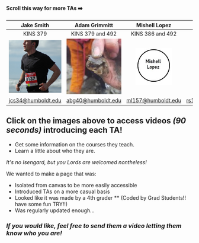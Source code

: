 [1]: profiles/Mishell.jpg
[2]:  https://digitalcommons.humboldt.edu/ideafest_posters/288/ "Mishell's Poster"
[3]: https://digitalcommons.humboldt.edu/ideafest_posters/277/ "Jake's Ideafest Poster"
[4]:  https://youtu.be/1ELKQhPaA5k "Adam's Introduction"


#### Scroll this way for more TAs ➡️ ####

| Jake Smith | Adam Grimmitt | Mishell Lopez | MAYBE | 
|:-:|:-:|:-:|:-:|
| KINS 379 | KINS 379 and 492 | KINS 386 and 492 | KINS 386 |
|[<img src="profiles/10674_3211673_enm3484092180ram(1) Cropped.jpg" width= "150"/>][3]|[<img src="profiles/65779417_2297620277158345_8355172126277238784_n.jpg" width="150" height="150"/>][4]|![Mishell's Image][1]|![Mishell's Image][1]|
| jcs34@humboldt.edu | abg40@humboldt.edu | ml157@humboldt.edu | rs120@humboldt.edu |

## Click on the images above to access videos _(90 seconds)_ introducing each TA!
  - Get some information on the courses they teach.
  - Learn a little about who they are. 

_It's no Isengard, but you Lords are welcomed nontheless!_

We wanted to make a page that was:
* Isolated from canvas to be  more easily accessible
* Introduced TAs on a more casual basis
* Looked like it was made by a 4th grader 
** (Coded by Grad Students!! have some fun TRY!!) 
* Was regularly updated enough...

### _If you would like, feel free to send them a video letting them know who you are!_
